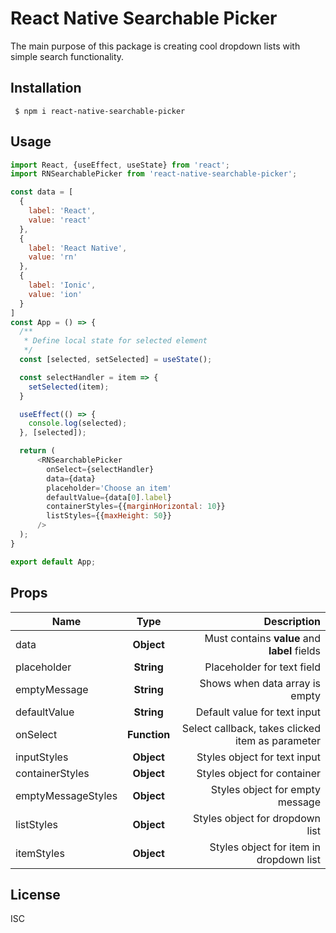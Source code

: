 # React Native Searchable Picker

The main purpose of this package is creating cool dropdown lists with simple search functionality.

## Installation

```
 $ npm i react-native-searchable-picker
```

## Usage

```javascript
import React, {useEffect, useState} from 'react';
import RNSearchablePicker from 'react-native-searchable-picker';

const data = [
  {
    label: 'React',
    value: 'react'
  },
  {
    label: 'React Native',
    value: 'rn'
  },
  {
    label: 'Ionic',
    value: 'ion'
  }
]
const App = () => {
  /**
   * Define local state for selected element
   */
  const [selected, setSelected] = useState();

  const selectHandler = item => {
    setSelected(item);
  }

  useEffect(() => {
    console.log(selected);
  }, [selected]);

  return (
      <RNSearchablePicker
        onSelect={selectHandler}
        data={data}
        placeholder='Choose an item'
        defaultValue={data[0].label}
        containerStyles={{marginHorizontal: 10}}
        listStyles={{maxHeight: 50}}
      />
  );
}

export default App;

```
## Props

| Name          | Type               | Description | 
| ------------- |:------------------:| ------------------:| 
| data          | **Object**         | Must contains **value** and **label** fields |
| placeholder   | **String**         | Placeholder for text field |
| emptyMessage  | **String** | Shows when data array is empty |
| defaultValue | **String** | Default value for text input |
| onSelect | **Function** | Select callback, takes clicked item as parameter |
| inputStyles | **Object** | Styles object for text input |
| containerStyles | **Object** | Styles object for container |
| emptyMessageStyles | **Object** | Styles object for empty message |
| listStyles | **Object** | Styles object for dropdown list |
| itemStyles | **Object** | Styles object for item in dropdown list |


License
----

ISC
